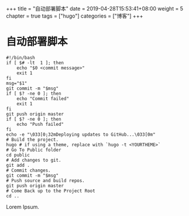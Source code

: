 +++
title = "自动部署脚本"
date = 2019-04-28T15:53:41+08:00
weight = 5
chapter = true
tags =  ["hugo"]
categories =  ["博客"]
+++

# 自动部署脚本
~~~
#!/bin/bash
if [ $# -lt  1 ]; then
    echo "$0 <commit message>"
    exit 1
fi
msg="$1"
git commit -m "$msg"
if [ $? -ne 0 ]; then
    echo "Commit failed"
    exit 1
fi
git push origin master
if [ $? -ne 0 ]; then
    echo "Push failed"
fi
echo -e "\033[0;32mDeploying updates to GitHub...\033[0m"
# Build the project.
hugo # if using a theme, replace with `hugo -t <YOURTHEME>`
# Go To Public folder
cd public
# Add changes to git.
git add .
# Commit changes.
git commit -m "$msg"
# Push source and build repos.
git push origin master
# Come Back up to the Project Root
cd ..
~~~
Lorem Ipsum.